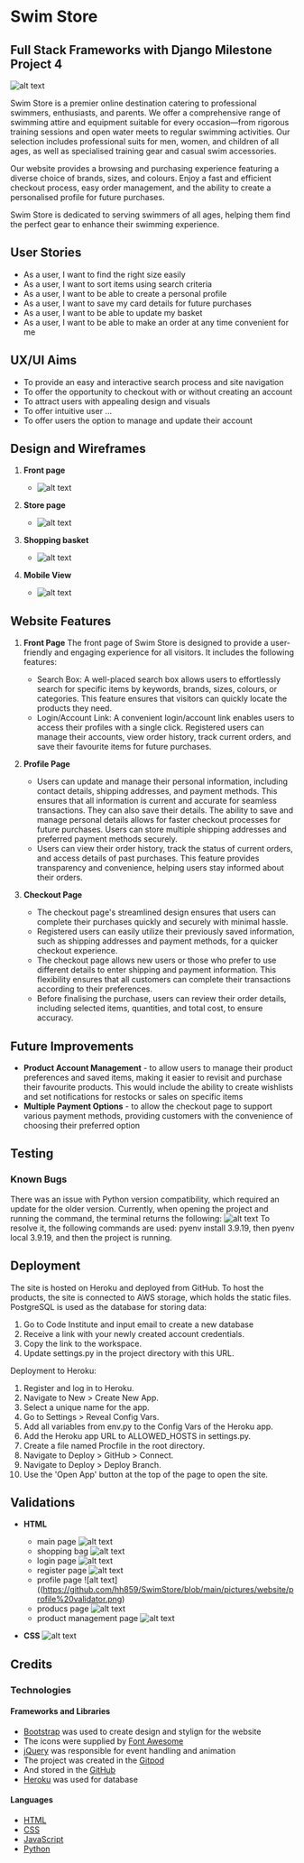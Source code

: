 # Swim Store
## Full Stack Frameworks with Django Milestone Project 4 

  ![alt text](https://github.com/hh859/SwimStore/blob/main/pictures/website/main%20page.png)

Swim Store is a premier online destination catering to professional swimmers, enthusiasts, and parents. We offer a comprehensive range of swimming attire and equipment suitable for every occasion—from rigorous training sessions and open water meets to regular swimming activities. Our selection includes professional suits for men, women, and children of all ages, as well as specialised training gear and casual swim accessories.

Our website provides a browsing and purchasing experience featuring a diverse choice of brands, sizes, and colours. Enjoy a fast and efficient checkout process, easy order management, and the ability to create a personalised profile for future purchases.

Swim Store is dedicated to serving swimmers of all ages, helping them find the perfect gear to enhance their swimming experience.


## User Stories 
 - As a user, I want to find the right size easily
 - As a user, I want to sort items using search criteria
 - As a user, I want to be able to create a personal profile
 - As a user, I want to save my card details for future purchases
 - As a user, I want to be able to update my basket
 - As a user, I want to be able to make an order at any time convenient for me

## UX/UI Aims 
- To provide an easy and interactive search process and site navigation
- To offer the opportunity to checkout with or without creating an account
- To attract users with appealing design and visuals
- To offer intuitive user ...
- To offer users the option to manage and update their account

## Design and Wireframes 
1. **Front page**
   -  ![alt text](https://github.com/hh859/SwimStore/blob/main/pictures/figma/Front%20page.png)
  
2. **Store page**
   - ![alt text](https://github.com/hh859/SwimStore/blob/main/pictures/figma/store%20page.png)
  
3. **Shopping basket**
   - ![alt text](https://github.com/hh859/SwimStore/blob/main/pictures/figma/Shopping%20basket.png)

4. **Mobile View**
   - ![alt text](https://github.com/hh859/SwimStore/blob/main/pictures/figma/mobile%20view.png)

## Website Features
1. **Front Page**
The front page of Swim Store is designed to provide a user-friendly and engaging experience for all visitors. It includes the following features:
   - Search Box: A well-placed search box allows users to effortlessly search for specific items by keywords, brands, sizes, colours, or categories. This feature ensures that visitors can quickly locate the products they need.
   - Login/Account Link: A convenient login/account link enables users to access their profiles with a single click. Registered users can manage their accounts, view order history, track current orders, and save their favourite items for future purchases.

2. **Profile Page**
   -  Users can update and manage their personal information, including contact details, shipping addresses, and payment methods. This ensures that all information is current and accurate for seamless transactions. They can also save their details. The ability to save and manage personal details allows for faster checkout processes for future purchases. Users can store multiple shipping addresses and preferred payment methods securely.
   - Users can view their order history, track the status of current orders, and access details of past purchases. This feature provides transparency and convenience, helping users stay informed about their orders.

3. **Checkout Page**
   - The checkout page's streamlined design ensures that users can complete their purchases quickly and securely with minimal hassle.
   - Registered users can easily utilize their previously saved information, such as shipping addresses and payment methods, for a quicker checkout experience.
   - The checkout page allows new users or those who prefer to use different details to enter shipping and payment information. This flexibility ensures that all customers can complete their transactions according to their preferences.
   - Before finalising the purchase, users can review their order details, including selected items, quantities, and total cost, to ensure accuracy.

## Future Improvements
- **Product Account Management** - to allow users to manage their product preferences and saved items, making it easier to revisit and purchase their favourite products. This would include the ability to create wishlists and set notifications for restocks or sales on specific items
- **Multiple Payment Options** - to allow the checkout page to support various payment methods, providing customers with the convenience of choosing their preferred option

## Testing 

### Known Bugs 
There was an issue with Python version compatibility, which required an update for the older version. Currently, when opening the project and running the command, the terminal returns the following:
  ![alt text](https://github.com/hh859/SwimStore/blob/main/pictures/website/Python%20version.png)
To resolve it, the following commands are used: pyenv install 3.9.19, then pyenv local 3.9.19, and then the project is running. 


## Deployment 
The site is hosted on Heroku and deployed from GitHub. To host the products, the site is connected to AWS storage, which holds the static files. PostgreSQL is used as the database for storing data:

1. Go to Code Institute and input email to create a new database
2. Receive a link with your newly created account credentials.
3. Copy the link to the workspace.
4. Update settings.py in the project directory with this URL.


Deployment to Heroku:
1. Register and log in to Heroku.
2. Navigate to New > Create New App.
3. Select a unique name for the app.
4. Go to Settings > Reveal Config Vars.
5. Add all variables from env.py to the Config Vars of the Heroku app.
6. Add the Heroku app URL to ALLOWED_HOSTS in settings.py.
7. Create a file named Procfile in the root directory.
8. Navigate to Deploy > GitHub > Connect.
9. Navigate to Deploy > Deploy Branch.
10. Use the 'Open App' button at the top of the page to open the site.

## Validations
 - **HTML**
   - main page 
  ![alt text](https://github.com/hh859/SwimStore/blob/main/pictures/website/main%20page%20validator.png)
   - shopping bag
  ![alt text](https://github.com/hh859/SwimStore/blob/main/pictures/website/shopping%20bag%20validator%20.png)
   - login page
  ![alt text](https://github.com/hh859/SwimStore/blob/main/pictures/website/login%20validtor.png)
   - register page
  ![alt text](https://github.com/hh859/SwimStore/blob/main/pictures/website/register%20validator.png)
   - profile page
  ![alt text]((https://github.com/hh859/SwimStore/blob/main/pictures/website/profile%20validator.png)
   - producs page
  ![alt text](https://github.com/hh859/SwimStore/blob/main/pictures/website/products%20page%20validator%20.png)
   - product management page
  ![alt text](https://github.com/hh859/SwimStore/blob/main/pictures/website/product%20management%20valdator%20.png)


 - **CSS**
  ![alt text](https://github.com/hh859/SwimStore/blob/main/pictures/website/CSS%20validator.png)


## Credits 
### Technologies 
#### Frameworks and Libraries 
- [Bootstrap](https://getbootstrap.com/) was used to create design and stylign for the website 
- The icons were supplied by [Font Awesome](https://fontawesome.com/)
- [jQuery](https://jquery.com/) was responsible for event handling and animation 
- The project was created in the [Gitpod](https://www.gitpod.io/ )
- And stored in the [GitHub](https://github.com) 
- [Heroku](https://www.heroku.com/) was used for database 

#### Languages 
- [HTML](https://www.w3schools.com/html/)
- [CSS](https://www.w3schools.com/css/)
- [JavaScript](https://www.javascript.com/)
- [Python](https://www.python.org/)




